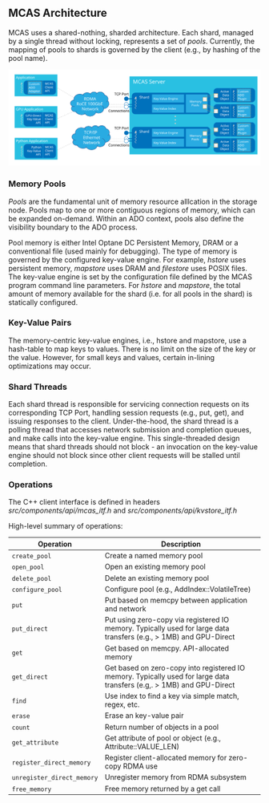 ## MCAS Architecture

MCAS uses a shared-nothing, sharded architecture.  Each shard, managed by a single thread without locking, represents a set of *pools*.  Currently, the mapping of pools to shards is governed by the client (e.g., by hashing of the pool name).

![MCAS Architecture](./figures/mcas-01.svg)

### Memory Pools

*Pools* are the fundamental unit of memory resource alllcation in the storage node.  Pools map to one or more contiguous regions of memory, which can be expanded on-demand.  Within an ADO context, pools also define the visibility boundary to the ADO process.

Pool memory is either Intel Optane DC Persistent Memory, DRAM or a conventional file (used mainly for debugging).  The type of memory is governed by the configured key-value engine.  For example, *hstore* uses persistent memory, *mapstore* uses DRAM and *filestore* uses POSIX files.  The key-value engine is set by the configuration file defined by the MCAS program command line parameters.  For *hstore* and *mapstore*, the total amount of memory available for the shard (i.e. for all pools in the shard) is statically configured.

### Key-Value Pairs

The memory-centric key-value engines, i.e., hstore and mapstore, use a hash-table to map keys to values.  There is no limit on the size of the key or the value.  However, for small keys and values, certain in-lining optimizations may occur.


### Shard Threads

Each shard thread is responsible for servicing connection requests on its corresponding TCP Port, handling session requests (e.g., put, get), and issuing responses to the client.  Under-the-hood, the shard thread is a polling thread that accesses network submission and completion queues, and make calls into the key-value engine.  This single-threaded design means that shard threads should not block - an invocation on the key-value engine should not block since other client requests will be stalled until completion.

### Operations

The C++ client interface is defined in headers *src/components/api/mcas_itf.h* and *src/components/api/kvstore_itf.h*

High-level summary of operations:

Operation | Description 
----------|-------------
```create_pool``` | Create a named memory pool 
```open_pool```   | Open an existing memory pool
```delete_pool``` | Delete an existing memory pool
```configure_pool``` | Configure pool (e.g., AddIndex::VolatileTree)
```put``` | Put based on memcpy between application and network
```put_direct``` | Put using zero-copy via registered IO memory. Typically used for large data transfers (e.g., > 1MB)  and GPU-Direct
```get``` | Get based on memcpy. API-allocated memory
```get_direct``` | Get based on zero-copy into registered IO memory. Typically used for large data transfers (e.g,. > 1MB) and GPU-Direct
```find``` | Use index to find a key via simple match, regex, etc.
```erase``` | Erase an key-value pair 
```count``` | Return number of objects in a pool
```get_attribute``` | Get attribute of pool or object (e.g., Attribute::VALUE_LEN)
```register_direct_memory``` | Register client-allocated memory for zero-copy RDMA use
```unregister_direct_memory``` | Unregister memory from RDMA subsystem
```free_memory``` | Free memory returned by a get call

